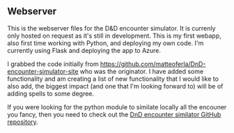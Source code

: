 ## Webserver
This is the webserver files for the D&D encounter simulator. It is currenly only hosted on request as it's still in development.
This is my first webapp, also first time working with Python, and deploying my own code.
I'm currently using Flask and deploying the app to Azure.

I grabbed the code initially from 
https://github.com/matteoferla/DnD-encounter-simulator-site
who was the originator.
I have added some functionality and am creating a list of new functionality that I would like to also add, the biggest impact (and one that I'm looking forward to) will be of adding spells to some degree.

If you were looking for the python module to similate locally all the encouner you fancy, then you need to check out the [DnD encounter similator  GitHub repository](https://github.com/matteoferla/DnD-battler).
